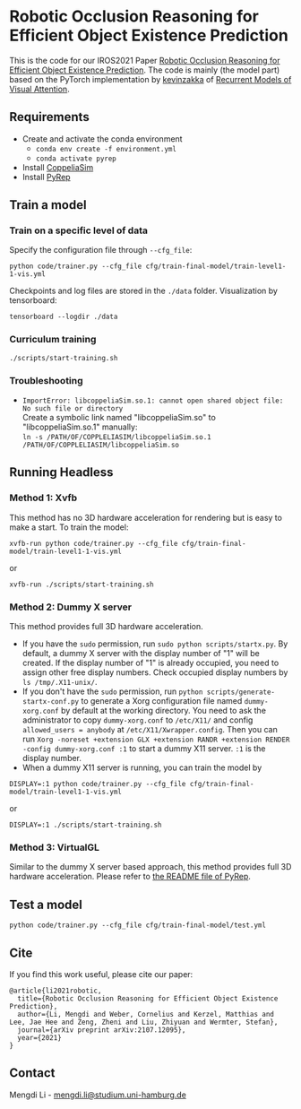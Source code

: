 # Robotic Occlusion Reasoning for Efficient Object Existence Prediction

This is the code for our IROS2021 Paper [Robotic Occlusion Reasoning for Efficient Object Existence Prediction](https://arxiv.org/abs/2107.12095). The code is mainly (the model part) based on the PyTorch implementation by [kevinzakka](https://github.com/kevinzakka/recurrent-visual-attention) of [Recurrent Models of Visual Attention](https://arxiv.org/abs/1406.6247). 

## Requirements
* Create and activate the conda environment
    * `conda env create -f environment.yml`
    * `conda activate pyrep`
* Install [CoppeliaSim](https://www.coppeliarobotics.com/)
* Install [PyRep](https://github.com/stepjam/PyRep)


## Train a model

### Train on a specific level of data
Specify the configuration file through `--cfg_file`:

```
python code/trainer.py --cfg_file cfg/train-final-model/train-level1-1-vis.yml
```

Checkpoints and log files are stored in the `./data` folder. Visualization by tensorboard:
```
tensorboard --logdir ./data
```

### Curriculum training
```
./scripts/start-training.sh
```

### Troubleshooting
* `ImportError: libcoppeliaSim.so.1: cannot open shared object file: No such file or directory`  
Create a symbolic link named "libcoppeliaSim.so" to "libcoppeliaSim.so.1" manually:   
`ln -s /PATH/OF/COPPLELIASIM/libcoppeliaSim.so.1 /PATH/OF/COPPLELIASIM/libcoppeliaSim.so`

## Running Headless
### **Method 1**: Xvfb
This method has no 3D hardware acceleration for rendering but is easy to make a start. To train the model:
```
xvfb-run python code/trainer.py --cfg_file cfg/train-final-model/train-level1-1-vis.yml
```
or
```
xvfb-run ./scripts/start-training.sh
```

### **Method 2**: Dummy X server
This method provides full 3D hardware acceleration.  
* If you have the `sudo` permission, run `sudo python scripts/startx.py`. By default, a dummy X server with the display number of "1" will be created. If the display number of "1" is already occupied, you need to assign other free display numbers. Check occupied display numbers by `ls /tmp/.X11-unix/`. 
* If you don't have the `sudo` permission, run `python scripts/generate-startx-conf.py` to generate a Xorg configuration file named `dummy-xorg.conf` by default at the working directory. You need to ask the administrator to copy `dummy-xorg.conf` to `/etc/X11/` and config `allowed_users = anybody` at `/etc/X11/Xwrapper.config`. Then you can run `Xorg -noreset +extension GLX +extension RANDR +extension RENDER -config dummy-xorg.conf :1` to start a dummy X11 server. `:1` is the display number. 
* When a dummy X11 server is running, you can train the model by 
```
DISPLAY=:1 python code/trainer.py --cfg_file cfg/train-final-model/train-level1-1-vis.yml
```
or
```
DISPLAY=:1 ./scripts/start-training.sh
```

### **Method 3**: VirtualGL
Similar to the dummy X server based approach, this method provides full 3D hardware acceleration. 
Please refer to [the README file of PyRep](https://github.com/stepjam/PyRep#running-headless). 

## Test a model

```
python code/trainer.py --cfg_file cfg/train-final-model/test.yml
```

## Cite
If you find this work useful, please cite our paper:
```
@article{li2021robotic,
  title={Robotic Occlusion Reasoning for Efficient Object Existence Prediction},
  author={Li, Mengdi and Weber, Cornelius and Kerzel, Matthias and Lee, Jae Hee and Zeng, Zheni and Liu, Zhiyuan and Wermter, Stefan},
  journal={arXiv preprint arXiv:2107.12095},
  year={2021}
}
```


## Contact
Mengdi Li - mengdi.li@studium.uni-hamburg.de
